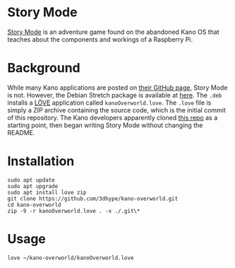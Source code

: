 Story Mode
===============
[Story Mode](https://kanocomputing.ghost.io/discover-how-your-computer-works-with-story-mode/) is an adventure game found on the abandoned Kano OS that teaches about the components and workings of a Raspberry Pi.

Background
==========
While many Kano applications are posted on [their GitHub page](https://github.com/KanoComputing), Story Mode is not.  However, the Debian Stretch package is available at [here](http://dev.kano.me/archive-stretch/pool/main/k/kano-overworld/kano-overworld_4.3.1-0-0.20190813build3_all.deb).  The `.deb` installs a [LÖVE](https://love2d.org/) application called `kanoOverworld.love`.  The `.love` file is simply a ZIP archive containing the source code, which is the initial commit of this repository.  The Kano developers apparently cloned [this repo](https://github.com/EmmanuelOga/easing) as a starting point, then began writing Story Mode without changing the README.

Installation
============
```
sudo apt update
sudo apt upgrade
sudo apt install love zip
git clone https://github.com/3dhype/kano-overworld.git
cd kano-overworld
zip -9 -r kanoOverworld.love . -x ./.git\*
```
Usage
=====
`love ~/kano-overworld/kanoOverworld.love`

